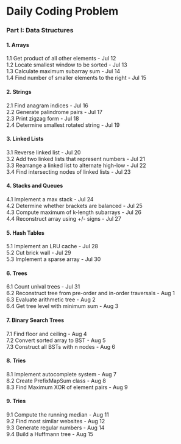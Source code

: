 # Daily Coding Problem

### Part I: Data Structures

#### 1. Arrays
1.1 Get product of all other elements - Jul 12  
1.2 Locate smallest window to be sorted - Jul 13  
1.3 Calculate maximum subarray sum - Jul 14  
1.4 Find number of smaller elements to the right - Jul 15

#### 2. Strings
2.1 Find anagram indices - Jul 16  
2.2 Generate palindrome pairs - Jul 17  
2.3 Print zigzag form - Jul 18  
2.4 Determine smallest rotated string - Jul 19

#### 3. Linked Lists
3.1 Reverse linked list - Jul 20  
3.2 Add two linked lists that represent numbers - Jul 21  
3.3 Rearrange a linked list to alternate high-low - Jul 22  
3.4 Find intersecting nodes of linked lists - Jul 23

#### 4. Stacks and Queues
4.1 Implement a max stack - Jul 24  
4.2 Determine whether brackets are balanced - Jul 25  
4.3 Compute maximum of k-length subarrays - Jul 26  
4.4 Reconstruct array using +/- signs - Jul 27

#### 5. Hash Tables
5.1 Implement an LRU cache - Jul 28  
5.2 Cut brick wall - Jul 29  
5.3 Implement a sparse array - Jul 30

#### 6. Trees
6.1 Count unival trees - Jul 31  
6.2 Reconstruct tree from pre-order and in-order traversals - Aug 1  
6.3 Evaluate arithmetic tree - Aug 2  
6.4 Get tree level with minimum sum - Aug 3

#### 7. Binary Search Trees
7.1 Find floor and ceiling - Aug 4  
7.2 Convert sorted array to BST - Aug 5  
7.3 Construct all BSTs with n nodes - Aug 6  

#### 8. Tries
8.1 Implement autocomplete system - Aug 7  
8.2 Create PrefixMapSum class - Aug 8  
8.3 Find Maximum XOR of element pairs - Aug 9  

#### 9. Tries
9.1 Compute the running median - Aug 11  
9.2 Find most similar websites - Aug 12  
9.3 Generate regular numbers - Aug 14  
9.4 Build a Huffmann tree - Aug 15  
